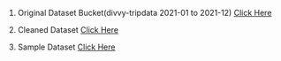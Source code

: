 1. Original Dataset Bucket(divvy-tripdata 2021-01 to 2021-12)
 [Click Here ](https://divvy-tripdata.s3.amazonaws.com/index.html)
 
2. Cleaned Dataset
    [Click Here](https://drive.google.com/file/d/1d8mAWhj_BHKM6vFTws1EqrPlEAsVDuiC/view?usp=sharing)
  
3. Sample Dataset
    [Click Here](https://drive.google.com/file/d/1BirPcpowvF__dMYlYiueJCmQ-j9lLz6P/view?usp=sharing)

